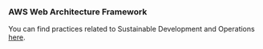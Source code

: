 ### AWS Web Architecture Framework

You can find practices related to Sustainable Development and Operations [here](https://docs.aws.amazon.com/pdfs/wellarchitected/latest/sustainability-pillar/wellarchitected-sustainability-pillar.pdf#sustainability-pillar).
